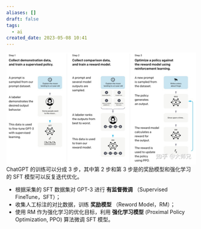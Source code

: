 ```yaml
---
aliases: []
draft: false
tags:
  - ai
created_date: 2023-05-08 10:41
---
```


![525](../../Attachments/c8be7361c3a17e37ffd8a6415b7746a2_MD5.png)  
ChatGPT 的训练可以分成 3 步，其中第 2 步和第 3 步是的奖励模型和强化学习的 SFT 模型可以反复迭代优化。

- 根据采集的 SFT 数据集对 GPT-3 进行 **有监督微调** （Supervised FineTune，SFT）；
- 收集人工标注的对比数据，训练 **奖励模型** （Reword Model，RM）；
- 使用 RM 作为强化学习的优化目标，利用 **强化学习模型** (Proximal Policy Optimization, PPO) 算法微调 SFT 模型。
